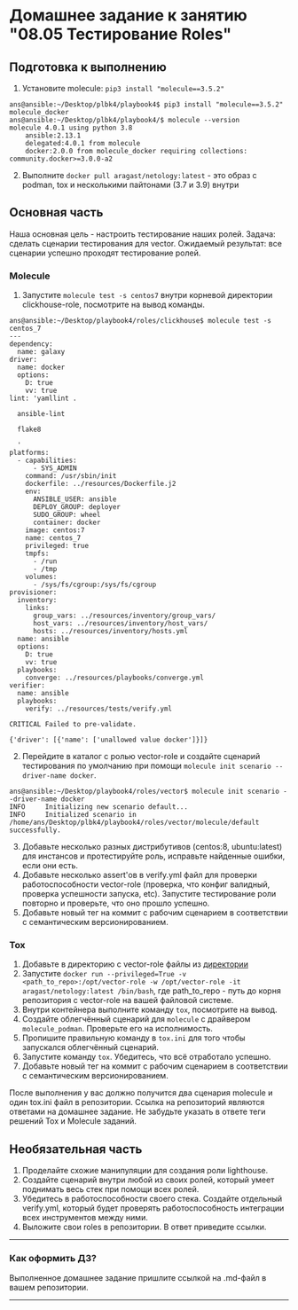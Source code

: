 # Домашнее задание к занятию "08.05 Тестирование Roles"

## Подготовка к выполнению
1. Установите molecule: `pip3 install "molecule==3.5.2"`
```
ans@ansible:~/Desktop/plbk4/playbook4$ pip3 install "molecule==3.5.2" molecule_docker
ans@ansible:~/Desktop/plbk4/playbook4/$ molecule --version
molecule 4.0.1 using python 3.8
    ansible:2.13.1
    delegated:4.0.1 from molecule
    docker:2.0.0 from molecule_docker requiring collections: community.docker>=3.0.0-a2
```
2. Выполните `docker pull aragast/netology:latest` -  это образ с podman, tox и несколькими пайтонами (3.7 и 3.9) внутри

## Основная часть

Наша основная цель - настроить тестирование наших ролей. Задача: сделать сценарии тестирования для vector. Ожидаемый результат: все сценарии успешно проходят тестирование ролей.

### Molecule

1. Запустите  `molecule test -s centos7` внутри корневой директории clickhouse-role, посмотрите на вывод команды.
```
ans@ansible:~/Desktop/playbook4/roles/clickhouse$ molecule test -s centos_7
---
dependency:
  name: galaxy
driver:
  name: docker
  options:
    D: true
    vv: true
lint: 'yamllint .

  ansible-lint

  flake8

  '
platforms:
  - capabilities:
      - SYS_ADMIN
    command: /usr/sbin/init
    dockerfile: ../resources/Dockerfile.j2
    env:
      ANSIBLE_USER: ansible
      DEPLOY_GROUP: deployer
      SUDO_GROUP: wheel
      container: docker
    image: centos:7
    name: centos_7
    privileged: true
    tmpfs:
      - /run
      - /tmp
    volumes:
      - /sys/fs/cgroup:/sys/fs/cgroup
provisioner:
  inventory:
    links:
      group_vars: ../resources/inventory/group_vars/
      host_vars: ../resources/inventory/host_vars/
      hosts: ../resources/inventory/hosts.yml
  name: ansible
  options:
    D: true
    vv: true
  playbooks:
    converge: ../resources/playbooks/converge.yml
verifier:
  name: ansible
  playbooks:
    verify: ../resources/tests/verify.yml

CRITICAL Failed to pre-validate.

{'driver': [{'name': ['unallowed value docker']}]}
```
2. Перейдите в каталог с ролью vector-role и создайте сценарий тестирования по умолчанию при помощи `molecule init scenario --driver-name docker`.
```
ans@ansible:~/Desktop/playbook4/roles/vector$ molecule init scenario --driver-name docker
INFO     Initializing new scenario default...
INFO     Initialized scenario in /home/ans/Desktop/plbk4/playbook4/roles/vector/molecule/default successfully.
```
3. Добавьте несколько разных дистрибутивов (centos:8, ubuntu:latest) для инстансов и протестируйте роль, исправьте найденные ошибки, если они есть.
4. Добавьте несколько assert'ов в verify.yml файл для  проверки работоспособности vector-role (проверка, что конфиг валидный, проверка успешности запуска, etc). Запустите тестирование роли повторно и проверьте, что оно прошло успешно.
5. Добавьте новый тег на коммит с рабочим сценарием в соответствии с семантическим версионированием.

### Tox

1. Добавьте в директорию с vector-role файлы из [директории](./example)
2. Запустите `docker run --privileged=True -v <path_to_repo>:/opt/vector-role -w /opt/vector-role -it aragast/netology:latest /bin/bash`, где path_to_repo - путь до корня репозитория с vector-role на вашей файловой системе.
3. Внутри контейнера выполните команду `tox`, посмотрите на вывод.
5. Создайте облегчённый сценарий для `molecule` с драйвером `molecule_podman`. Проверьте его на исполнимость.
6. Пропишите правильную команду в `tox.ini` для того чтобы запускался облегчённый сценарий.
8. Запустите команду `tox`. Убедитесь, что всё отработало успешно.
9. Добавьте новый тег на коммит с рабочим сценарием в соответствии с семантическим версионированием.

После выполнения у вас должно получится два сценария molecule и один tox.ini файл в репозитории. Ссылка на репозиторий являются ответами на домашнее задание. Не забудьте указать в ответе теги решений Tox и Molecule заданий.

## Необязательная часть

1. Проделайте схожие манипуляции для создания роли lighthouse.
2. Создайте сценарий внутри любой из своих ролей, который умеет поднимать весь стек при помощи всех ролей.
3. Убедитесь в работоспособности своего стека. Создайте отдельный verify.yml, который будет проверять работоспособность интеграции всех инструментов между ними.
4. Выложите свои roles в репозитории. В ответ приведите ссылки.

---

### Как оформить ДЗ?

Выполненное домашнее задание пришлите ссылкой на .md-файл в вашем репозитории.

---
